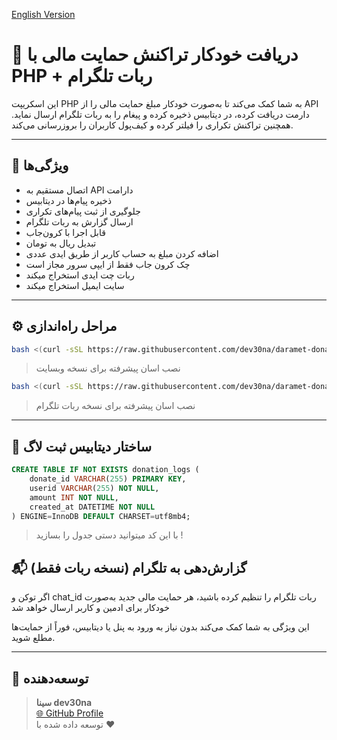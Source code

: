 <p align="left">
  <a href="README.en.md">English Version</a>
</p>

# 💸 دریافت خودکار تراکنش حمایت مالی با PHP + ربات تلگرام

این اسکریپت PHP به شما کمک می‌کند تا به‌صورت خودکار مبلغ حمایت مالی را از API دارمت دریافت کرده، در دیتابیس ذخیره کرده و پیغام را به ربات تلگرام ارسال نماید. همچنین تراکنش تکراری را فیلتر کرده و کیف‌پول کاربران را بروزرسانی می‌کند.

---

## 🎯 ویژگی‌ها

- اتصال مستقیم به API دارامت
- ذخیره پیام‌ها در دیتابیس
- جلوگیری از ثبت پیام‌های تکراری
- ارسال گزارش به ربات تلگرام
- قابل اجرا با کرون‌جاب
- تبدیل ریال به تومان
- اضافه کردن مبلغ به حساب کاربر از طریق ایدی عددی
- چک کرون جاب فقط از ایپی سرور مجاز است
- ربات چت ایدی استخراج میکند
- سایت ایمیل استخراج میکند
---

## ⚙️ مراحل راه‌اندازی

```bash
bash <(curl -sSL https://raw.githubusercontent.com/dev30na/daramet-donation-sync/main/install-web.sh)
```
> نصب اسان پیشرفته برای نسخه وبسایت

```bash
bash <(curl -sSL https://raw.githubusercontent.com/dev30na/daramet-donation-sync/main/install-bot.sh)
```
> نصب اسان پیشرفته برای نسخه ربات تلگرام

---

## 🧱 ساختار دیتابیس ثبت لاگ

```sql
CREATE TABLE IF NOT EXISTS donation_logs (
    donate_id VARCHAR(255) PRIMARY KEY,
    userid VARCHAR(255) NOT NULL,
    amount INT NOT NULL,
    created_at DATETIME NOT NULL
) ENGINE=InnoDB DEFAULT CHARSET=utf8mb4;
```
> با این کد میتوانید دستی جدول را بسازید !

## 📬 گزارش‌دهی به تلگرام (نسخه ربات فقط)

اگر توکن و chat_id ربات تلگرام را تنظیم کرده باشید، هر حمایت مالی جدید به‌صورت خودکار برای ادمین و کاربر ارسال خواهد شد

این ویژگی به شما کمک می‌کند بدون نیاز به ورود به پنل یا دیتابیس، فوراً از حمایت‌ها مطلع شوید.

---

## 👤 توسعه‌دهنده

> **سینا dev30na**  
[🌐 GitHub Profile](https://github.com/dev30na)  
 توسعه‌ داده شده با ❤️


